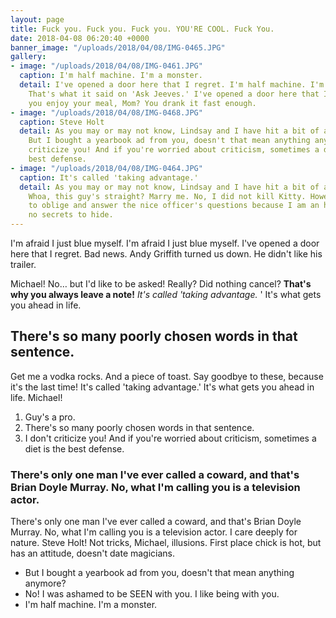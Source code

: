 ```yaml
---
layout: page
title: Fuck you. Fuck you. Fuck you. YOU'RE COOL. Fuck You.
date: 2018-04-08 06:20:40 +0000
banner_image: "/uploads/2018/04/08/IMG-0465.JPG"
gallery:
- image: "/uploads/2018/04/08/IMG-0461.JPG"
  caption: I'm half machine. I'm a monster.
  detail: I've opened a door here that I regret. I'm half machine. I'm a monster.
    That's what it said on 'Ask Jeeves.' I've opened a door here that I regret. Did
    you enjoy your meal, Mom? You drank it fast enough.
- image: "/uploads/2018/04/08/IMG-0468.JPG"
  caption: Steve Holt
  detail: As you may or may not know, Lindsay and I have hit a bit of a rough patch.
    But I bought a yearbook ad from you, doesn't that mean anything anymore? I don't
    criticize you! And if you're worried about criticism, sometimes a diet is the
    best defense.
- image: "/uploads/2018/04/08/IMG-0464.JPG"
  caption: It's called 'taking advantage.'
  detail: As you may or may not know, Lindsay and I have hit a bit of a rough patch.
    Whoa, this guy's straight? Marry me. No, I did not kill Kitty. However, I am going
    to oblige and answer the nice officer's questions because I am an honest man with
    no secrets to hide.
---
```

I'm afraid I just blue myself. I'm afraid I just blue myself. I've opened a door here that I regret. Bad news. Andy Griffith turned us down. He didn't like his trailer.

Michael! No… but I'd like to be asked! Really? Did nothing cancel? **That's why you always leave a note!** _It's called 'taking advantage._ ' It's what gets you ahead in life.

## There's so many poorly chosen words in that sentence.

Get me a vodka rocks. And a piece of toast. Say goodbye to these, because it's the last time! It's called 'taking advantage.' It's what gets you ahead in life. Michael!

1. Guy's a pro.
2. There's so many poorly chosen words in that sentence.
3. I don't criticize you! And if you're worried about criticism, sometimes a diet is the best defense.

### There's only one man I've ever called a coward, and that's Brian Doyle Murray. No, what I'm calling you is a television actor.

There's only one man I've ever called a coward, and that's Brian Doyle Murray. No, what I'm calling you is a television actor. I care deeply for nature. Steve Holt! Not tricks, Michael, illusions. First place chick is hot, but has an attitude, doesn't date magicians.

* But I bought a yearbook ad from you, doesn't that mean anything anymore?
* No! I was ashamed to be SEEN with you. I like being with you.
* I'm half machine. I'm a monster.